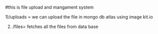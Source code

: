 #this is file upload and mangament system




1)/uploads = we can upload the file in mongo db atlas using image kit.io

2) /files= fetches all the files from data base

